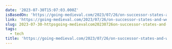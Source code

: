 ```yaml
---
date: '2023-07-30T15:07:03.000Z'
isBasedOn: 'https://going-medieval.com/2023/07/26/on-successor-states-and-websites/'
link: 'https://going-medieval.com/2023/07/26/on-successor-states-and-websites/'
slug: 2023-07-30-httpsgoing-medievalcom20230726on-successor-states-and-websites
tags:
  - tech
title: 'https://going-medieval.com/2023/07/26/on-successor-states-and-websites/'
---
```


